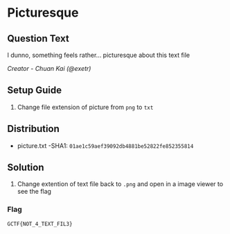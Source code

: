 # Picturesque

## Question Text
I dunno, something feels rather... picturesque about this text file

*Creator - Chuan Kai (@exetr)*

## Setup Guide
1. Change file extension of picture from `png` to `txt`

## Distribution
- picture.txt
	-SHA1: `01ae1c59aef39092db4881be52822fe852355814`

## Solution
1. Change extention of text file back to `.png` and open in a image viewer to see the flag
### Flag
`GCTF{NOT_4_TEXT_FIL3}`
